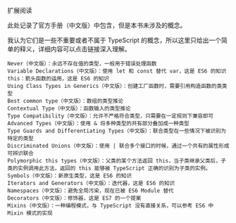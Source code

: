 扩展阅读

此处记录了官方手册（中文版）中包含，但是本书未涉及的概念。

我认为它们是一些不重要或者不属于 TypeScript 的概念，所以这里只给出一个简单的释义，详细内容可以点击链接深入理解。

    Never（中文版）：永远不存在值的类型，一般用于错误处理函数
    Variable Declarations（中文版）：使用 let 和 const 替代 var，这是 ES6 的知识
    this：箭头函数的运用，这是 ES6 的知识
    Using Class Types in Generics（中文版）：创建工厂函数时，需要引用构造函数的类类型
    Best common type（中文版）：数组的类型推论
    Contextual Type（中文版）：函数输入的类型推论
    Type Compatibility（中文版）：允许不严格符合类型，只需要在一定规则下兼容即可
    Advanced Types（中文版）：使用 & 将多种类型的共有部分叠加成一种类型
    Type Guards and Differentiating Types（中文版）：联合类型在一些情况下被识别为特定的类型
    Discriminated Unions（中文版）：使用 | 联合多个接口的时候，通过一个共有的属性形成可辨识联合
    Polymorphic this types（中文版）：父类的某个方法返回 this，当子类继承父类后，子类的实例调用此方法，返回的 this 能够被 TypeScript 正确的识别为子类的实例。
    Symbols（中文版）：新原生类型，这是 ES6 的知识
    Iterators and Generators（中文版）：迭代器，这是 ES6 的知识
    Namespaces（中文版）：避免全局污染，现在已被 ES6 Module 替代
    Decorators（中文版）：修饰器，这是 ES7 的一个提案
    Mixins（中文版）：一种编程模式，与 TypeScript 没有直接关系，可以参考 ES6 中 Mixin 模式的实现

